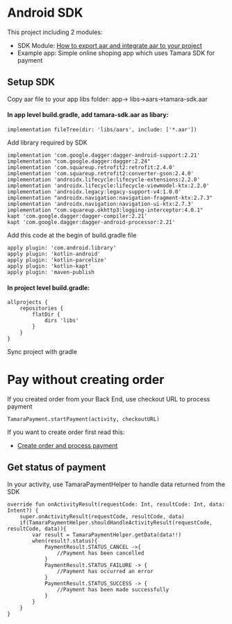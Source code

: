 # Android SDK
This project including 2 modules:
- SDK Module: [How to export aar and integrate aar to your project](SDKREADME.md)
- Example app: Simple online shoping app which uses Tamara SDK for payment

## Setup SDK
Copy aar file to your app libs folder: app-> libs->aars->tamara-sdk.aar

#### In app level build.gradle, add tamara-sdk.aar as libary:
```
implementation fileTree(dir: 'libs/aars', include: ['*.aar'])
```

Add library required by SDK
```
implementation 'com.google.dagger:dagger-android-support:2.21'
implementation "com.google.dagger:dagger:2.24"
implementation 'com.squareup.retrofit2:retrofit:2.4.0'
implementation 'com.squareup.retrofit2:converter-gson:2.4.0'
implementation 'androidx.lifecycle:lifecycle-extensions:2.2.0'
implementation 'androidx.lifecycle:lifecycle-viewmodel-ktx:2.2.0'
implementation 'androidx.legacy:legacy-support-v4:1.0.0'
implementation "androidx.navigation:navigation-fragment-ktx:2.7.3"
implementation 'androidx.navigation:navigation-ui-ktx:2.7.3'
implementation "com.squareup.okhttp3:logging-interceptor:4.0.1"
kapt 'com.google.dagger:dagger-compiler:2.21'
kapt 'com.google.dagger:dagger-android-processor:2.21'
```

Add this code at the begin of build.gradle file
```
apply plugin: 'com.android.library'
apply plugin: 'kotlin-android'
apply plugin: 'kotlin-parcelize'
apply plugin: 'kotlin-kapt'
apply plugin: 'maven-publish
```

#### In project level build.gradle:
```
allprojects {
    repositories {
        flatDir {
            dirs 'libs'
        }
    }
}
```
Sync project with gradle


# Pay without creating order

If you created order from your Back End, use checkout URL to process payment

```
TamaraPayment.startPayment(activity, checkoutURL)
```

If you want to create order first read this:
- [Create order and process payment](ORDERREADME.md)


## Get status of payment
In your activity, use TamaraPaymentHelper to handle data returned from the SDK
```
override fun onActivityResult(requestCode: Int, resultCode: Int, data: Intent?) {
    super.onActivityResult(requestCode, resultCode, data)
    if(TamaraPaymentHelper.shouldHandleActivityResult(requestCode, resultCode, data)){
        var result = TamaraPaymentHelper.getData(data!!)
        when(result?.status){
            PaymentResult.STATUS_CANCEL ->{
                //Payment has been cancelled
            }
            PaymentResult.STATUS_FAILURE -> {
                //Payment has occurred an error
            }
            PaymentResult.STATUS_SUCCESS -> {
                //Payment has been made successfully
            }
        }
    }
}
```